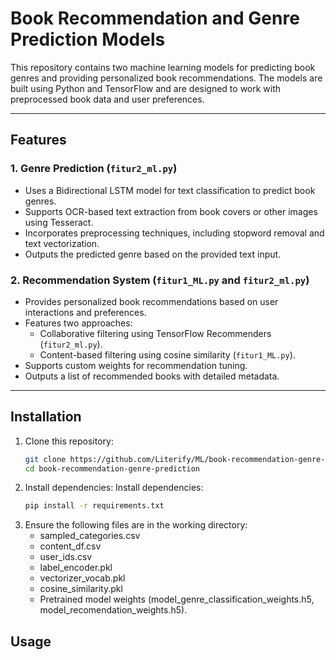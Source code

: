 # Book Recommendation and Genre Prediction Models

This repository contains two machine learning models for predicting book genres and providing personalized book recommendations. The models are built using Python and TensorFlow and are designed to work with preprocessed book data and user preferences.

---

## Features

### 1. **Genre Prediction** (`fitur2_ml.py`)
- Uses a Bidirectional LSTM model for text classification to predict book genres.
- Supports OCR-based text extraction from book covers or other images using Tesseract.
- Incorporates preprocessing techniques, including stopword removal and text vectorization.
- Outputs the predicted genre based on the provided text input.

### 2. **Recommendation System** (`fitur1_ML.py` and `fitur2_ml.py`)
- Provides personalized book recommendations based on user interactions and preferences.
- Features two approaches:
  - Collaborative filtering using TensorFlow Recommenders (`fitur2_ml.py`).
  - Content-based filtering using cosine similarity (`fitur1_ML.py`).
- Supports custom weights for recommendation tuning.
- Outputs a list of recommended books with detailed metadata.

---

## Installation

1. Clone this repository:
   ```bash
   git clone https://github.com/Literify/ML/book-recommendation-genre-prediction.git
   cd book-recommendation-genre-prediction
2. Install dependencies:
   Install dependencies:
   ```bash
   pip install -r requirements.txt
3. Ensure the following files are in the working directory:
   - sampled_categories.csv
   - content_df.csv
   - user_ids.csv
   - label_encoder.pkl
   - vectorizer_vocab.pkl
   - cosine_similarity.pkl
   - Pretrained model weights (model_genre_classification_weights.h5, model_recomendation_weights.h5).
  
## Usage
